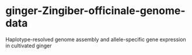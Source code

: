# ginger-Zingiber-officinale-genome-data
Haplotype-resolved genome assembly and allele-specific gene expression in cultivated ginger

